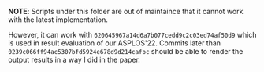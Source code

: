 **NOTE**: Scripts under this folder are out of maintaince that it cannot work with the latest implementation.

However, it can work with `620645967a14d6a7b077cedd9c2c03ed74af50d9` which is used in result evaluation of our ASPLOS'22.
Commits later than `0239c066ff94ac5307bfd5924e678d9d214cafbc` should be able to render the output results in a way I did in the paper.
